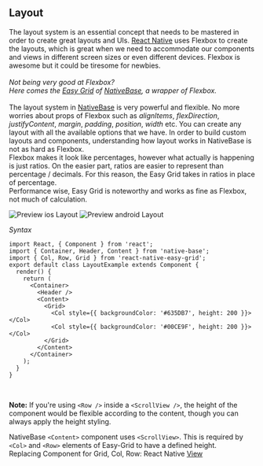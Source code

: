## Layout

The layout system is an essential concept that needs to be mastered in order to create great layouts and UIs. <a href="https://facebook.github.io/react-native/">React Native</a> uses Flexbox to create the layouts, which is great when we need to accommodate our components and views in different screen sizes or even different devices. Flexbox is awesome but it could be tiresome for newbies.<br /><br />
*Not being very good at Flexbox?<br />
Here comes the <a href="https://github.com/GeekyAnts/react-native-easy-grid">Easy Grid</a> of <a href="https://nativebase.io/">NativeBase</a>, a wrapper of Flexbox.*<br /><br />
The layout system in [NativeBase](https://nativebase.io/) is very powerful and flexible. No more worries about props of Flexbox such as <i>alignItems</i>, <i>flexDirection</i>, <i>justifyContent</i>, <i>margin</i>, <i>padding</i>, <i>position</i>, <i>width</i> etc.  You can create any layout with all the available options that we have. In order to build custom layouts and components, understanding how layout works in NativeBase is not as hard as Flexbox.<br />
Flexbox makes it look like percentages, however what actually is happening is just ratios. On the easier part, ratios are easier to represent than percentage / decimals. For this reason, the Easy Grid takes in ratios in place of percentage. <br />
Performance wise, Easy Grid is noteworthy and works as fine as Flexbox, not much of calculation.

![Preview ios Layout](https://github.com/GeekyAnts/NativeBase-KitchenSink/raw/v2.4.8/screenshots/ios/layout.png)
![Preview android Layout](https://github.com/GeekyAnts/NativeBase-KitchenSink/raw/v2.4.8/screenshots/android/layout.png)

*Syntax*

<pre class="line-numbers"><code class="language-jsx">import React, { Component } from 'react';
import { Container, Header, Content } from 'native-base';
import { Col, Row, Grid } from 'react-native-easy-grid';
export default class LayoutExample extends Component {
  render() {
    return (
      &lt;Container>
        &lt;Header />
        &lt;Content>
          &lt;Grid>
            &lt;Col style=&#123;{ backgroundColor: '#635DB7', height: 200 }}>&lt;/Col>
            &lt;Col style=&#123;{ backgroundColor: '#00CE9F', height: 200 }}>&lt;/Col>
          &lt;/Grid>
        &lt;/Content>
      &lt;/Container>
    );
  }
}</code></pre><br />



**Note:** If you're using `<Row />` inside a `<ScrollView />`, the height of the component would be flexible according to the content, though you can always apply the height styling.

NativeBase <code>&lt;Content></code> component uses <code>&lt;ScrollView></code>. This is required by <code>&lt;Col></code> and <code>&lt;Row></code> elements of Easy-Grid to have a defined height.<br />
Replacing Component for Grid, Col, Row: React Native [View](https://facebook.github.io/react-native/docs/view.html)
